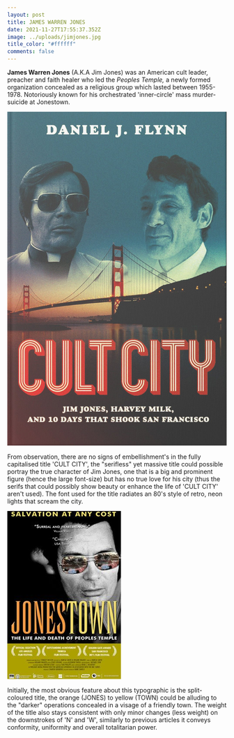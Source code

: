 ```yaml
---
layout: post
title: JAMES WARREN JONES
date: 2021-11-27T17:55:37.352Z
image: ../uploads/jimjones.jpg
title_color: "#ffffff"
comments: false
---
```

**James Warren Jones** (A.K.A Jim Jones) was an American cult leader, preacher and faith healer who led the *Peoples Temple,* a newly formed organization concealed as a religious group which lasted between 1955-1978. Notoriously known for his orchestrated 'inner-circle' mass murder-suicide at Jonestown.

!['CULT CITY' A book detailing the atrocities of Jonestown.](../uploads/jimjones-cult-city.jpg)

From observation, there are no signs of embellishment's in the fully capitalised title 'CULT CITY', the "serifless" yet massive title could possible portray the true character of Jim Jones, one that is a big and prominent figure (hence the large font-size) but has no true love for his city (thus the serifs that could possibly show beauty or enhance the life of 'CULT CITY' aren't used). The font used for the title radiates an 80's style of retro, neon lights that scream the city.

![A Documentary depicting the scenes of Jonestown](../uploads/jonestownposter.jpg)

Initially, the most obvious feature about this typographic is the split-coloured title, the orange (JONES) to yellow (TOWN) could be alluding to the "darker" operations concealed in a visage of a friendly town. The weight of the title also stays consistent with only minor changes (less weight) on the downstrokes of 'N' and 'W', similarly to previous articles it conveys conformity, uniformity and overall totalitarian power.